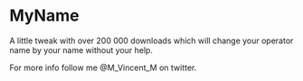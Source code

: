 MyName
======

A little tweak with over 200 000 downloads which will change your operator name by your name without your help.

For more info follow me @M_Vincent_M on twitter.
